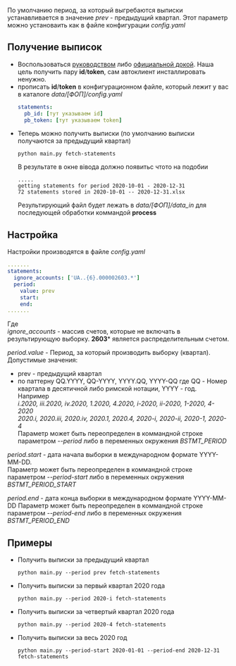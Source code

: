 
По умолчанию период, за который выгребаются выписки устанавливается в значение *prev* - предыдущий квартал. Этот параметр можно установаить как в файле конфигурации *config.yaml*

## Получение выписок


* Воспользоваться [руководством](https://masterbuh.com/ru/feature/masteravtokliyent-privat24-9)  либо [официальной докой](https://www.google.com/url?q=https://docs.google.com/document/d/e/2PACX-1vTion-fu1RzMCQgZXOYKKWAmvi-QAAxZ7AKnAZESGY5lF2j3nX61RBsa5kXzpu7t5gacl6TgztonrIE/pub&sa=D&ust=1609754137862000&usg=AOvVaw2575WmEHG8jTB-lZq5aTz9). Наша цель получить пару **id**/**token**, сам автоклиент инсталлировать ненужно.
* прописать **id**/**token** в конфигурационном файле, который лежит у вас в каталоге *data/[ФОП]/config.yaml*
  ```yaml
  statements:
    pb_id: [тут указываем id]
    pb_token: [тут указываем token]
  ```
* Теперь можно получить выписки (по умолчанию выписки получаются за предыдущий квартал)
  ```
  python main.py fetch-statements
  ```
  В результате в окне вівода должно появитьс чтото на подобии
  ```
  .....
  getting statements for period 2020-10-01 - 2020-12-31
  72 statements stored in 2020-10-01 -- 2020-12-31.xlsx
  ```
  Результирующий файл будет лежать в *data/[ФОП]/data_in* для последующей обработки коммандой **process**


## Настройка
Настройки производятся в файле *config.yaml*
```yaml
.......
statements:
  ignore_accounts: ['UA..{6}.000002603.*']
  period:
    value: prev
    start:
    end:
.......
```
Где  
*ignore_accounts* - массив счетов, которые не включать в результирующую выборку. **2603*** является распределительным счетом.

*period.value* - Период, за который производить выборку (квартал). Допустимые значения:  
 * prev - предыдущий квартал
 * по паттерну QQ.YYYY, QQ-YYYY, YYYY.QQ, YYYY-QQ где QQ - Номер квартала в десятичной либо римской нотации, YYYY - год.   Например  
   *i.2020, iii.2020, iv.2020,  1.2020, 4.2020, i-2020, ii-2020, 1-2020, 4-2020*  
   *2020.i, 2020.iii, 2020.iv,  2020.1, 2020.4, 2020-i, 2020-ii, 2020-1, 2020-4*  
Параметр может быть переопределен в коммандной строке параметром *--period* либо в переменных окружения *BSTMT_PERIOD*

*period.start* - дата начала выборки в международном формате YYYY-MM-DD.  
Параметр может быть переопределен в коммандной строке параметром *--period-start* либо в переменных окружения *BSTMT_PERIOD_START*

*period.end* - дата конца выборки в международном формате YYYY-MM-DD
Параметр может быть переопределен в коммандной строке параметром *--period-end* либо в переменных окружения *BSTMT_PERIOD_END*

## Примеры

* Получить выписки за предыдущий квартал
  ```
  python main.py --period prev fetch-statements 
  ```
* Получить выписки за первый квартал 2020 года
  ```
  python main.py --period 2020-i fetch-statements 
  ```
* Получить выписки за четвертый квартал 2020 года
  ```
  python main.py --period 2020-4 fetch-statements 
  ```
* Получить выписки за весь 2020 год
  ```
  python main.py --period-start 2020-01-01 --period-end 2020-12-31 fetch-statements 
  ```